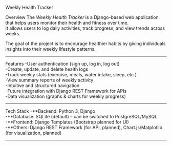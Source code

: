  Weekly Health Tracker

 Overview
The *Weekly Health Tracker* is a Django-based web application that helps users monitor their health and fitness over time.  
It allows users to log daily activities, track progress, and view trends across weeks.  

The goal of the project is to encourage healthier habits by giving individuals insights into their weekly lifestyle patterns.

---

 Features
-User authentication (sign up, log in, log out)  
-Create, update, and delete health logs  
-Track weekly stats (exercise, meals, water intake, sleep, etc.)  
-View summary reports of weekly activity  
-Intuitive and structured navigation  
-Future integration with Django REST Framework for APIs  
-Data visualization (graphs & charts for weekly progress)  

---
Tech Stack
-**Backend: Python 3, Django  
-**Database: SQLite (default) – can be switched to PostgreSQL/MySQL  
-**Frontend: Django Templates (Bootstrap planned for UI)  
-**Others: Django REST Framework (for API, planned), Chart.js/Matplotlib (for visualization, planned)  

---